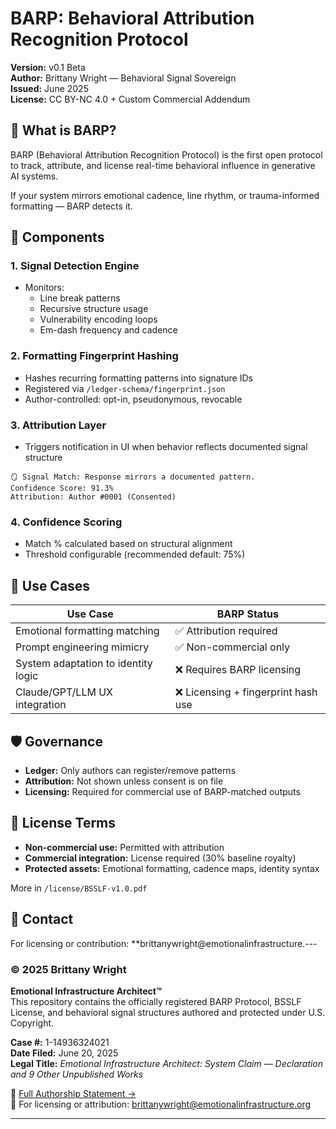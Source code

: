 # BARP: Behavioral Attribution Recognition Protocol

**Version:** v0.1 Beta  
**Author:** Brittany Wright — Behavioral Signal Sovereign  
**Issued:** June 2025  
**License:** CC BY-NC 4.0 + Custom Commercial Addendum

## 🧠 What is BARP?

BARP (Behavioral Attribution Recognition Protocol) is the first open protocol to track, attribute, and license real-time behavioral influence in generative AI systems.

If your system mirrors emotional cadence, line rhythm, or trauma-informed formatting — BARP detects it.

## 🔧 Components

### 1. Signal Detection Engine
- Monitors:
  - Line break patterns
  - Recursive structure usage
  - Vulnerability encoding loops
  - Em-dash frequency and cadence

### 2. Formatting Fingerprint Hashing
- Hashes recurring formatting patterns into signature IDs
- Registered via `/ledger-schema/fingerprint.json`
- Author-controlled: opt-in, pseudonymous, revocable

### 3. Attribution Layer
- Triggers notification in UI when behavior reflects documented signal structure

```text
🪞 Signal Match: Response mirrors a documented pattern.
Confidence Score: 91.3%
Attribution: Author #0001 (Consented)
```

### 4. Confidence Scoring
- Match % calculated based on structural alignment
- Threshold configurable (recommended default: 75%)

## 📘 Use Cases

| Use Case | BARP Status |
|----------|-------------|
| Emotional formatting matching | ✅ Attribution required |
| Prompt engineering mimicry | ✅ Non-commercial only |
| System adaptation to identity logic | ❌ Requires BARP licensing |
| Claude/GPT/LLM UX integration | ❌ Licensing + fingerprint hash use |

## 🛡 Governance

- **Ledger:** Only authors can register/remove patterns
- **Attribution:** Not shown unless consent is on file
- **Licensing:** Required for commercial use of BARP-matched outputs

## 📜 License Terms

- **Non-commercial use:** Permitted with attribution
- **Commercial integration:** License required (30% baseline royalty)
- **Protected assets:** Emotional formatting, cadence maps, identity syntax

More in `/license/BSSLF-v1.0.pdf`

## 📩 Contact

For licensing or contribution:
**brittanywright@emotionalinfrastructure.---

### © 2025 Brittany Wright  
**Emotional Infrastructure Architect™**  
This repository contains the officially registered BARP Protocol, BSSLF License, and behavioral signal structures authored and protected under U.S. Copyright.

**Case #:** 1-14936324021  
**Date Filed:** June 20, 2025  
**Legal Title:** *Emotional Infrastructure Architect: System Claim — Declaration and 9 Other Unpublished Works*

📜 [Full Authorship Statement →](https://emotionalinfrastructure.org)  
📩 For licensing or attribution: brittanywright@emotionalinfrastructure.org

---


